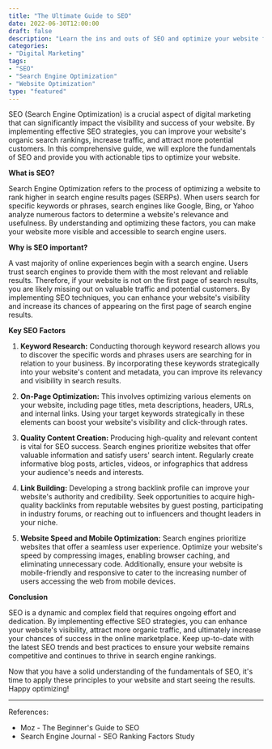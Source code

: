 ```yaml
---
title: "The Ultimate Guide to SEO"
date: 2022-06-30T12:00:00
draft: false
description: "Learn the ins and outs of SEO and optimize your website for better visibility and rankings."
categories:
- "Digital Marketing"
tags:
- "SEO"
- "Search Engine Optimization"
- "Website Optimization"
type: "featured"
---
```


SEO (Search Engine Optimization) is a crucial aspect of digital marketing that can significantly impact the visibility and success of your website. By implementing effective SEO strategies, you can improve your website's organic search rankings, increase traffic, and attract more potential customers. In this comprehensive guide, we will explore the fundamentals of SEO and provide you with actionable tips to optimize your website.

**What is SEO?**

Search Engine Optimization refers to the process of optimizing a website to rank higher in search engine results pages (SERPs). When users search for specific keywords or phrases, search engines like Google, Bing, or Yahoo analyze numerous factors to determine a website's relevance and usefulness. By understanding and optimizing these factors, you can make your website more visible and accessible to search engine users.

**Why is SEO important?**

A vast majority of online experiences begin with a search engine. Users trust search engines to provide them with the most relevant and reliable results. Therefore, if your website is not on the first page of search results, you are likely missing out on valuable traffic and potential customers. By implementing SEO techniques, you can enhance your website's visibility and increase its chances of appearing on the first page of search engine results. 

**Key SEO Factors**

1. **Keyword Research:** Conducting thorough keyword research allows you to discover the specific words and phrases users are searching for in relation to your business. By incorporating these keywords strategically into your website's content and metadata, you can improve its relevancy and visibility in search results.

2. **On-Page Optimization:** This involves optimizing various elements on your website, including page titles, meta descriptions, headers, URLs, and internal links. Using your target keywords strategically in these elements can boost your website's visibility and click-through rates.

3. **Quality Content Creation:** Producing high-quality and relevant content is vital for SEO success. Search engines prioritize websites that offer valuable information and satisfy users' search intent. Regularly create informative blog posts, articles, videos, or infographics that address your audience's needs and interests.

4. **Link Building:** Developing a strong backlink profile can improve your website's authority and credibility. Seek opportunities to acquire high-quality backlinks from reputable websites by guest posting, participating in industry forums, or reaching out to influencers and thought leaders in your niche.

5. **Website Speed and Mobile Optimization:** Search engines prioritize websites that offer a seamless user experience. Optimize your website's speed by compressing images, enabling browser caching, and eliminating unnecessary code. Additionally, ensure your website is mobile-friendly and responsive to cater to the increasing number of users accessing the web from mobile devices.

**Conclusion**

SEO is a dynamic and complex field that requires ongoing effort and dedication. By implementing effective SEO strategies, you can enhance your website's visibility, attract more organic traffic, and ultimately increase your chances of success in the online marketplace. Keep up-to-date with the latest SEO trends and best practices to ensure your website remains competitive and continues to thrive in search engine rankings.

Now that you have a solid understanding of the fundamentals of SEO, it's time to apply these principles to your website and start seeing the results. Happy optimizing!

---

References:
- Moz - The Beginner's Guide to SEO
- Search Engine Journal - SEO Ranking Factors Study
